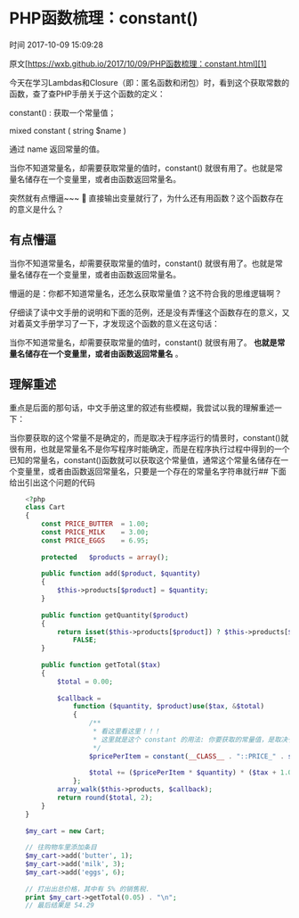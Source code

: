 # PHP函数梳理：constant()

 时间 2017-10-09 15:09:28  

原文[https://wxb.github.io/2017/10/09/PHP函数梳理：constant.html][1]


今天在学习Lambdas和Closure（即：匿名函数和闭包）时，看到这个获取常数的函数，查了查PHP手册关于这个函数的定义：

constant() : 获取一个常量值； 

mixed constant ( string $name )

通过 name 返回常量的值。

当你不知道常量名，却需要获取常量的值时，constant() 就很有用了。也就是常量名储存在一个变量里，或者由函数返回常量名。

突然就有点懵逼~~~  直接输出变量就行了，为什么还有用函数？这个函数存在的意义是什么？

## 有点懵逼 

当你不知道常量名，却需要获取常量的值时，constant() 就很有用了。也就是常量名储存在一个变量里，或者由函数返回常量名。

懵逼的是：你都不知道常量名，还怎么获取常量值？这不符合我的思维逻辑啊？

仔细读了读中文手册的说明和下面的范例，还是没有弄懂这个函数存在的意义，又对着英文手册学习了一下，才发现这个函数的意义在这句话：

当你不知道常量名，却需要获取常量的值时，constant() 就很有用了。 **也就是常量名储存在一个变量里，或者由函数返回常量名** 。 

## 理解重述 

重点是后面的那句话，中文手册这里的叙述有些模糊，我尝试以我的理解重述一下：

当你要获取的这个常量不是确定的，而是取决于程序运行的情景时，constant()就很有用，也就是常量名不是你写程序时能确定，而是在程序执行过程中得到的一个已知的常量名，constant()函数就可以获取这个常量值，通常这个常量名储存在一个变量里，或者由函数返回常量名，只要是一个存在的常量名字符串就行## 下面给出引出这个问题的代码 

```php
    <?php
    class Cart
    {
        const PRICE_BUTTER  = 1.00;
        const PRICE_MILK    = 3.00;
        const PRICE_EGGS    = 6.95;
    
        protected   $products = array();
    
        public function add($product, $quantity)
        {
            $this->products[$product] = $quantity;
        }
    
        public function getQuantity($product)
        {
            return isset($this->products[$product]) ? $this->products[$product] :
                FALSE;
        }
    
        public function getTotal($tax)
        {
            $total = 0.00;
    
            $callback =
                function ($quantity, $product)use($tax, &$total)
                {
                    /**
                     * 看这里看这里！！！  
                     * 这里就是这个 constant 的用法: 你要获取的常量值，是取决于程序的运行情景
                     */
                    $pricePerItem = constant(__CLASS__ . "::PRICE_" . strtoupper($product));
    
                    $total += ($pricePerItem * $quantity) * ($tax + 1.0);
                };
            array_walk($this->products, $callback);
            return round($total, 2);
        }
    }
    
    $my_cart = new Cart;
    
    // 往购物车里添加条目
    $my_cart->add('butter', 1);
    $my_cart->add('milk', 3);
    $my_cart->add('eggs', 6);
    
    // 打出出总价格，其中有 5% 的销售税.
    print $my_cart->getTotal(0.05) . "\n";
    // 最后结果是 54.29
```

[1]: https://wxb.github.io/2017/10/09/PHP函数梳理：constant.html